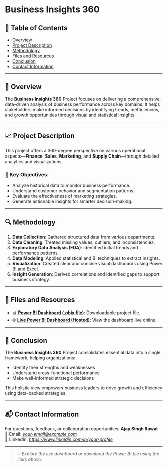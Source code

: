 # Business Insights 360

## 📑 Table of Contents
- [Overview](#overview)
- [Project Description](#project-description)
- [Methodology](#methodology)
- [Files and Resources](#files-and-resources)
- [Conclusion](#conclusion)
- [Contact Information](#contact-information)

---

## 📌 Overview

The **Business Insights 360** Project focuses on delivering a comprehensive, data-driven analysis of business performance across key domains. It helps stakeholders make informed decisions by identifying trends, inefficiencies, and growth opportunities through visual and statistical insights.

---

## 📈 Project Description

This project offers a 360-degree perspective on various operational aspects—**Finance**, **Sales**, **Marketing**, and **Supply Chain**—through detailed analytics and visualizations.

### 🎯 Key Objectives:
- Analyze historical data to monitor business performance.
- Understand customer behavior and segmentation patterns.
- Evaluate the effectiveness of marketing strategies.
- Generate actionable insights for smarter decision-making.

---

## 🔍 Methodology

1. **Data Collection**: Gathered structured data from various departments.
2. **Data Cleaning**: Treated missing values, outliers, and inconsistencies.
3. **Exploratory Data Analysis (EDA)**: Identified initial trends and performance patterns.
4. **Data Modeling**: Applied statistical and BI techniques to extract insights.
5. **Visualization**: Created clear and concise visual dashboards using Power BI and Excel.
6. **Insight Generation**: Derived correlations and identified gaps to support business strategy.

---

## 📁 Files and Resources

- 📊 [**Power BI Dashboard (.pbix file)**](./Business_insight.pbix): Downloadable project file.
- 🌐 [**Live Power BI Dashboard (Hosted)**](https://app.powerbi.com/view?r=eyJrIjoiMzQxZWViODgtYjk2NS00YmYzLWEzOGMtOGYwMTZkZjE4ODIwIiwidCI6IjM0YmQ4YmVkLTJhYzEtNDFhZS05ZjA4LTRlMGEzZjExNzA2YyJ9&pageName=cab5f8619d418cebc0d2): View the dashboard live online.

---

## 📌 Conclusion

The **Business Insights 360** Project consolidates essential data into a single framework, helping organizations:
- Identify their strengths and weaknesses
- Understand cross-functional performance
- Make well-informed strategic decisions

This holistic view empowers business leaders to drive growth and efficiency using data-backed strategies.

---

## 📬 Contact Information

For questions, feedback, or collaboration opportunities:
**Ajay Singh Rawat**  
📧 Email: *your-email@example.com*  
🔗 LinkedIn: *https://www.linkedin.com/in/your-profile*

---

> 💡 *Explore the live dashboard or download the Power BI file using the links above.*
